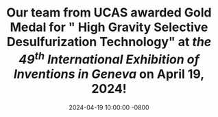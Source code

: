 ---
title: >-
   Our team from UCAS awarded Gold Medal for " <strong>High Gravity Selective Desulfurization Technology</strong>" at <em>the 49<sup>th</sup> International Exhibition of Inventions in Geneva</em> on April 19, 2024!
date: 2024-04-19 10:00:00 -0800
---